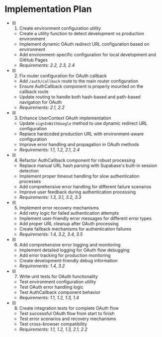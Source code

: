 # Implementation Plan

- [x] 1. Create environment configuration utility
  - Create a utility function to detect development vs production environment
  - Implement dynamic OAuth redirect URL configuration based on environment
  - Add environment-specific configuration for local development and GitHub Pages
  - _Requirements: 2.2, 2.3, 2.4_

- [x] 2. Fix router configuration for OAuth callback
  - Add `/auth/callback` route to the main router configuration
  - Ensure AuthCallback component is properly mounted on the callback route
  - Update routing to handle both hash-based and path-based navigation for OAuth
  - _Requirements: 2.1, 2.2_

- [x] 3. Enhance UserContext OAuth implementation
  - Update `signInWithGoogle` method to use dynamic redirect URL configuration
  - Replace hardcoded production URL with environment-aware configuration
  - Improve error handling and propagation in OAuth methods
  - _Requirements: 1.1, 1.2, 2.1, 2.4_

- [x] 4. Refactor AuthCallback component for robust processing
  - Replace manual URL hash parsing with Supabase's built-in session detection
  - Implement proper timeout handling for slow authentication processes
  - Add comprehensive error handling for different failure scenarios
  - Improve user feedback during authentication processing
  - _Requirements: 1.3, 3.1, 3.2, 3.3_

- [x] 5. Implement error recovery mechanisms
  - Add retry logic for failed authentication attempts
  - Implement user-friendly error messages for different error types
  - Add proper URL cleanup after OAuth processing
  - Create fallback mechanisms for authentication failures
  - _Requirements: 1.4, 3.2, 3.4, 3.5_

- [x] 6. Add comprehensive error logging and monitoring
  - Implement detailed logging for OAuth flow debugging
  - Add error tracking for production monitoring
  - Create development-friendly debug information
  - _Requirements: 1.4, 3.2_

- [x] 7. Write unit tests for OAuth functionality
  - Test environment configuration utility
  - Test OAuth error handling logic
  - Test AuthCallback component behavior
  - _Requirements: 1.1, 1.2, 1.3, 1.4_

- [x] 8. Create integration tests for complete OAuth flow
  - Test successful OAuth flow from start to finish
  - Test error scenarios and recovery mechanisms
  - Test cross-browser compatibility
  - _Requirements: 1.1, 1.2, 1.3, 2.1, 2.2_